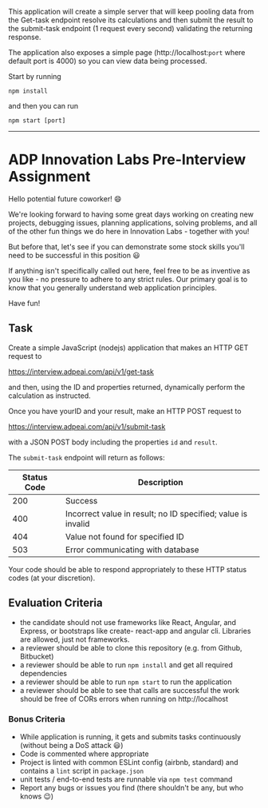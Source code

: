 This application will create a simple server that will keep pooling data from the Get-task endpoint resolve its calculations and then submit the result to the submit-task endpoint (1 request every second) validating the returning response.

The application also exposes a simple page (http://localhost:`port` where default port is 4000) so you can view  data being processed.

Start by running 
```
npm install 
```

and then you can run 
```
npm start [port]
```

<hr>

# ADP Innovation Labs Pre-Interview Assignment

Hello potential future coworker! :smile:

We're looking forward to having some great days working on creating new projects, debugging issues, planning
applications, solving problems, and all of the other fun things we do here in Innovation Labs - together with you!

But before that, let's see if you can demonstrate some stock skills you'll need to be successful in this position :smiley:

If anything isn't specifically called out here, feel free to be as inventive as you like - no pressure to adhere to any
strict rules. Our primary goal is to know that you generally understand web application principles.

Have fun!

## Task
Create a simple JavaScript (nodejs) application that makes an HTTP GET request to

https://interview.adpeai.com/api/v1/get-task

and then, using the ID and properties returned, dynamically perform the calculation as instructed.

Once you have yourID and your result, make an HTTP POST request to

https://interview.adpeai.com/api/v1/submit-task

with a JSON POST body including the properties `id` and `result`.

The `submit-task` endpoint will return as follows:

Status Code | Description
----------- | -------------
200 | Success
400 | Incorrect value in result; no ID specified; value is invalid
404 | Value not found for specified ID
503 | Error communicating with database

Your code should be able to respond appropriately to these HTTP status codes (at your discretion).
## Evaluation Criteria

- the candidate should not use frameworks like React, Angular, and Express, or bootstraps like create-
react-app and angular cli. Libraries are allowed, just not frameworks.
- a reviewer should be able to clone this repository (e.g. from Github, Bitbucket)
- a reviewer should be able to run `npm install` and get all required dependencies
- a reviewer should be able to run `npm start` to run the application
- a reviewer should be able to see that calls are successful
the work should be free of CORs errors when running on http://localhost

### Bonus Criteria
- While application is running, it gets and submits tasks continuously (without being a DoS attack :smiley:)
- Code is commented where appropriate
- Project is linted with common ESLint config (airbnb, standard) and contains a `lint` script in
`package.json`
- unit tests / end-to-end tests are runnable via `npm test` command
- Report any bugs or issues you find (there shouldn't be any, but who knows :wink:)